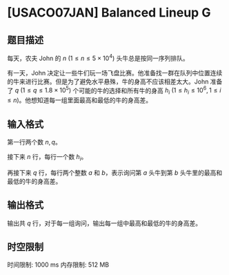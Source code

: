 # [USACO07JAN] Balanced Lineup G

## 题目描述

每天，农夫 John 的 $n\ (1\le n\le 5\times 10^4)$ 头牛总是按同一序列排队。

有一天，John 决定让一些牛们玩一场飞盘比赛。他准备找一群在队列中位置连续的牛来进行比赛。但是为了避免水平悬殊，牛的身高不应该相差太大。John 准备了 $q\ (1\le q\le 1.8\times10^5)$ 个可能的牛的选择和所有牛的身高 $h_i\ (1\le h_i\le 10^6,1\le i\le n)$。他想知道每一组里面最高和最低的牛的身高差。

## 输入格式

第一行两个数 $n,q$。

接下来 $n$ 行，每行一个数 $h_i$。

再接下来 $q$ 行，每行两个整数 $a$ 和 $b$，表示询问第 $a$ 头牛到第 $b$ 头牛里的最高和最低的牛的身高差。

## 输出格式

输出共 $q$ 行，对于每一组询问，输出每一组中最高和最低的牛的身高差。

## 时空限制

时间限制: 1000 ms
内存限制: 512 MB
